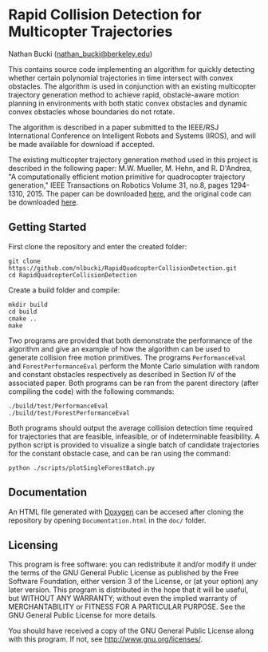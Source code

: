 # Rapid Collision Detection for Multicopter Trajectories

Nathan Bucki (nathan_bucki@berkeley.edu)

This contains source code implementing an algorithm for quickly detecting whether certain polynomial trajectories in time intersect with convex obstacles. The algorithm is used in conjunction with an existing multicopter trajectory generation method to achieve rapid, obstacle-aware motion planning in environments with both static convex obstacles and dynamic convex obstacles whose boundaries do not rotate.

The algorithm is described in a paper submitted to the IEEE/RSJ International Conference on Intelligent Robots and Systems (IROS), and will be made available for download if accepted.

The existing multicopter trajectory generation method used in this project is described in the following paper: M.W. Mueller, M. Hehn, and R. D'Andrea, "A computationally efficient motion primitive for quadrocopter trajectory generation," IEEE Transactions on Robotics Volume 31, no.8, pages 1294-1310, 2015. The paper can be downloaded [here](https://hiperlab.berkeley.edu/publications/), and the original code can be downloaded [here](https://github.com/markwmuller/RapidQuadrocopterTrajectories).

## Getting Started

First clone the repository and enter the created folder:
```
git clone https://github.com/nlbucki/RapidQuadcopterCollisionDetection.git
cd RapidQuadcopterCollisionDetection
```

Create a build folder and compile:
```
mkdir build
cd build
cmake ..
make
```

Two programs are provided that both demonstrate the performance of the algorithm and give an example of how the algorithm can be used to generate collision free motion primitives. The programs `PerformanceEval` and `ForestPerformanceEval` perform the Monte Carlo simulation with random and constant obstacles respectively as described in Section IV of the associated paper. Both programs can be ran from the parent directory (after compiling the code) with the following commands:
```
./build/test/PerformanceEval
./build/test/ForestPerformanceEval
```

Both programs should output the average collision detection time required for trajectories that are feasible, infeasible, or of indeterminable feasibility. A python script is provided to visualize a single batch of candidate trajectories for the constant obstacle case, and can be ran using the command:
```
python ./scripts/plotSingleForestBatch.py
```

## Documentation
An HTML file generated with [Doxygen](http://www.doxygen.nl/) can be accesed after cloning the repository by opening `Documentation.html` in the `doc/` folder.

## Licensing

This program is free software: you can redistribute it and/or modify it under the terms of the GNU General Public License as published by the Free Software Foundation, either version 3 of the License, or (at your option) any later version.
This program is distributed in the hope that it will be useful, but WITHOUT ANY WARRANTY; without even the implied warranty of MERCHANTABILITY or FITNESS FOR A PARTICULAR PURPOSE. See the GNU General Public License for more details.

You should have received a copy of the GNU General Public License along with this program. If not, see http://www.gnu.org/licenses/.